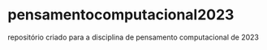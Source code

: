 # pensamentocomputacional2023
repositório criado para a disciplina de pensamento computacional de 2023
